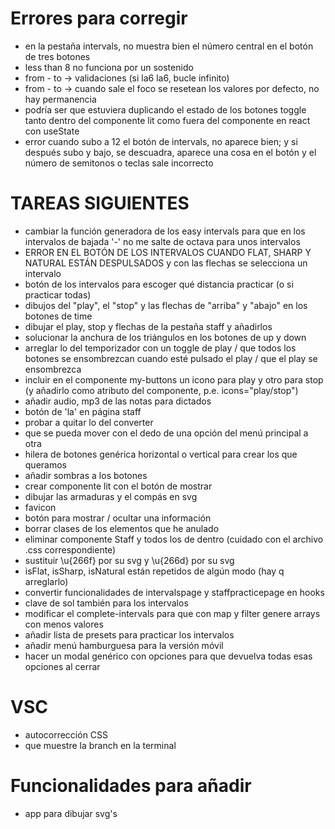 # Errores para corregir

- en la pestaña intervals, no muestra bien el número central en el botón de tres botones
- less than 8 no funciona por un sostenido
- from - to -> validaciones (si la6 la6, bucle infinito)
- from - to -> cuando sale el foco se resetean los valores por defecto, no hay permanencia
- podría ser que estuviera duplicando el estado de los botones toggle tanto dentro del componente lit como fuera del componente 
  en react con useState
- error cuando subo a 12 el botón de intervals, no aparece bien; y si después subo y bajo, se descuadra, aparece una cosa en el botón y 
  el número de semitonos o teclas sale incorrecto


# TAREAS SIGUIENTES
- cambiar la función generadora de los easy intervals para que en los intervalos de bajada '-' no me salte de octava para unos intervalos
- ERROR EN EL BOTÓN DE LOS INTERVALOS CUANDO FLAT, SHARP Y NATURAL ESTÁN DESPULSADOS y con las flechas se selecciona un intervalo
- botón de los intervalos para escoger qué distancia practicar (o si practicar todas)
- dibujos del "play", el "stop" y las flechas de "arriba" y "abajo" en los botones de time
- dibujar el play, stop y flechas de la pestaña staff y añadirlos
- solucionar la anchura de los triángulos en los botones de up y down
- arreglar lo del temporizador con un toggle de play / que todos los botones se ensombrezcan cuando esté pulsado el play / que el play se ensombrezca
- incluir en el componente my-buttons un icono para play y otro para stop (y añadirlo como atributo del componente, p.e. icons="play/stop")
- añadir audio, mp3 de las notas para dictados
- botón de 'la' en página staff
- probar a quitar lo del converter
- que se pueda mover con el dedo de una opción del menú principal a otra
- hilera de botones genérica horizontal o vertical para crear los que queramos
- añadir sombras a los botones
- crear componente lit con el botón de mostrar
- dibujar las armaduras y el compás en svg
- favicon
- botón para mostrar / ocultar una información
- borrar clases de los elementos que he anulado
- eliminar componente Staff y todos los de dentro (cuidado con el archivo .css correspondiente)
- sustituir \u{266f} por su svg y \u{266d} por su svg
- isFlat, isSharp, isNatural están repetidos de algún modo (hay q arreglarlo)
- convertir funcionalidades de intervalspage y staffpracticepage en hooks
- clave de sol también para los intervalos
- modificar el complete-intervals para que con map y filter genere arrays con menos valores
- añadir lista de presets para practicar los intervalos
- añadir menú hamburguesa para la versión móvil
- hacer un modal genérico con opciones para que devuelva todas esas opciones al cerrar


# VSC
- autocorrección CSS
- que muestre la branch en la terminal
 

# Funcionalidades para añadir
- app para dibujar svg's